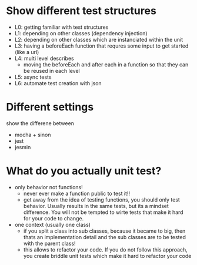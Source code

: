 # Show different test structures

- L0: getting familiar with test structures
- L1: depending on other classes (dependency injection)
- L2: depending on other classes which are instanciated within the unit
- L3: having a beforeEach function that requres some input to get started (like a url)
- L4: multi level describes
  - moving the beforeEach and after each in a function so that they can be reused in each level
- L5: async tests
- L6: automate test creation with json

# Different settings

show the differene between 
- mocha + sinon
- jest
- jesmin

# What do you actually unit test?

- only behavior not functions!
  - never ever make a function public to test it!!
  - get away from the idea of testing functions, you should only test behavior. Usually results in the same tests, but its a mindset difference. You will not be tempted to wirte tests that make it hard for your code to change.
- one context (usually one class)
  - if you split a class into sub classes, because it became to big, then thats an implementation detail and the sub classes are to be tested with the parent class!
  - this allows to refactor your code. If you do not follow this approach, you create briddle unit tests which make it hard to refactor your code 